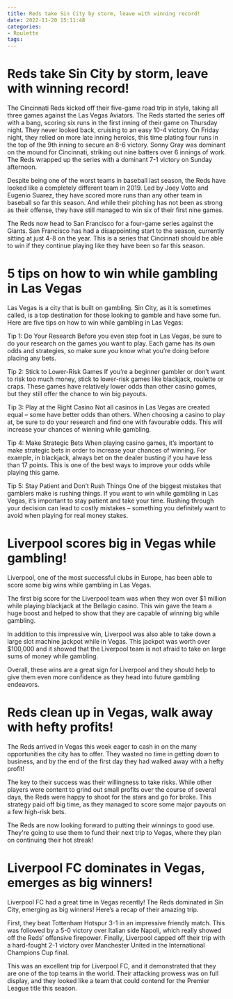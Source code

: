 ```yaml
---
title: Reds take Sin City by storm, leave with winning record!
date: 2022-11-20 15:11:48
categories:
- Roulette
tags:
---
```



#  Reds take Sin City by storm, leave with winning record!

The Cincinnati Reds kicked off their five-game road trip in style, taking all three games against the Las Vegas Aviators. The Reds started the series off with a bang, scoring six runs in the first inning of their game on Thursday night. They never looked back, cruising to an easy 10-4 victory. On Friday night, they relied on more late inning heroics, this time plating four runs in the top of the 9th inning to secure an 8-6 victory. Sonny Gray was dominant on the mound for Cincinnati, striking out nine batters over 6 innings of work. The Reds wrapped up the series with a dominant 7-1 victory on Sunday afternoon.

Despite being one of the worst teams in baseball last season, the Reds have looked like a completely different team in 2019. Led by Joey Votto and Eugenio Suarez, they have scored more runs than any other team in baseball so far this season. And while their pitching has not been as strong as their offense, they have still managed to win six of their first nine games.

The Reds now head to San Francisco for a four-game series against the Giants. San Francisco has had a disappointing start to the season, currently sitting at just 4-8 on the year. This is a series that Cincinnati should be able to win if they continue playing like they have been so far this season.

#  5 tips on how to win while gambling in Las Vegas 

Las Vegas is a city that is built on gambling. Sin City, as it is sometimes called, is a top destination for those looking to gamble and have some fun. Here are five tips on how to win while gambling in Las Vegas:

Tip 1: Do Your Research
Before you even step foot in Las Vegas, be sure to do your research on the games you want to play. Each game has its own odds and strategies, so make sure you know what you’re doing before placing any bets.

Tip 2: Stick to Lower-Risk Games
If you’re a beginner gambler or don’t want to risk too much money, stick to lower-risk games like blackjack, roulette or craps. These games have relatively lower odds than other casino games, but they still offer the chance to win big payouts.

Tip 3: Play at the Right Casino
Not all casinos in Las Vegas are created equal – some have better odds than others. When choosing a casino to play at, be sure to do your research and find one with favourable odds. This will increase your chances of winning while gambling.

Tip 4: Make Strategic Bets
When playing casino games, it’s important to make strategic bets in order to increase your chances of winning. For example, in blackjack, always bet on the dealer busting if you have less than 17 points. This is one of the best ways to improve your odds while playing this game.

Tip 5: Stay Patient and Don’t Rush Things
One of the biggest mistakes that gamblers make is rushing things. If you want to win while gambling in Las Vegas, it’s important to stay patient and take your time. Rushing through your decision can lead to costly mistakes – something you definitely want to avoid when playing for real money stakes.

#  Liverpool scores big in Vegas while gambling! 

Liverpool, one of the most successful clubs in Europe, has been able to score some big wins while gambling in Las Vegas.

The first big score for the Liverpool team was when they won over $1 million while playing blackjack at the Bellagio casino. This win gave the team a huge boost and helped to show that they are capable of winning big while gambling.

In addition to this impressive win, Liverpool was also able to take down a large slot machine jackpot while in Vegas. This jackpot was worth over $100,000 and it showed that the Liverpool team is not afraid to take on large sums of money while gambling.

Overall, these wins are a great sign for Liverpool and they should help to give them even more confidence as they head into future gambling endeavors.

#  Reds clean up in Vegas, walk away with hefty profits! 

The Reds arrived in Vegas this week eager to cash in on the many opportunities the city has to offer. They wasted no time in getting down to business, and by the end of the first day they had walked away with a hefty profit!

The key to their success was their willingness to take risks. While other players were content to grind out small profits over the course of several days, the Reds were happy to shoot for the stars and go for broke. This strategy paid off big time, as they managed to score some major payouts on a few high-risk bets.

The Reds are now looking forward to putting their winnings to good use. They're going to use them to fund their next trip to Vegas, where they plan on continuing their hot streak!

#  Liverpool FC dominates in Vegas, emerges as big winners!

Liverpool FC had a great time in Vegas recently! The Reds dominated in Sin City, emerging as big winners! Here’s a recap of their amazing trip.

First, they beat Tottenham Hotspur 3-1 in an impressive friendly match. This was followed by a 5-0 victory over Italian side Napoli, which really showed off the Reds’ offensive firepower. Finally, Liverpool capped off their trip with a hard-fought 2-1 victory over Manchester United in the International Champions Cup final.

This was an excellent trip for Liverpool FC, and it demonstrated that they are one of the top teams in the world. Their attacking prowess was on full display, and they looked like a team that could contend for the Premier League title this season.